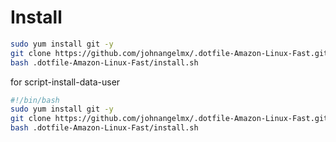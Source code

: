 # Install

```bash
sudo yum install git -y
git clone https://github.com/johnangelmx/.dotfile-Amazon-Linux-Fast.git
bash .dotfile-Amazon-Linux-Fast/install.sh
```

for script-install-data-user

```bash
#!/bin/bash
sudo yum install git -y
git clone https://github.com/johnangelmx/.dotfile-Amazon-Linux-Fast.git
bash .dotfile-Amazon-Linux-Fast/install.sh
```
